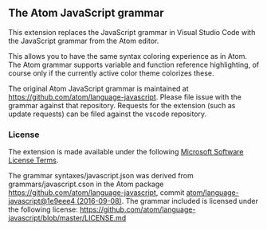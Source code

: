 ## The Atom JavaScript grammar 

This extension replaces the JavaScript grammar in Visual Studio Code with the JavaScript grammar from the Atom editor. 

This allows you to have the same syntax coloring experience as in Atom. The Atom grammar supports
variable and function reference highlighting, of course only if the currently active color theme colorizes these.

The original Atom JavaScript grammar is maintained at https://github.com/atom/language-javascript. Please file issue with the grammar against that repository. Requests for the extension (such as update requests) can be filed against the vscode repository.

### License
The extension is made available under the following [Microsoft Software License Terms](LICENSE.txt).

The grammar syntaxes/javascript.json was derived from grammars/javascript.cson in the 
Atom package https://github.com/atom/language-javascript, commit [atom/language-javascript@1e9eee4 (2016-09-08)](https://github.com/atom/language-javascript/commit/1e9eee42c100b929156dedc2345e7c1370bcdb7d). 
The grammar included is licensed under the following license: https://github.com/atom/language-javascript/blob/master/LICENSE.md
